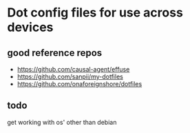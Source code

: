 # Dot config files for use across devices

## good reference repos

 - https://github.com/causal-agent/effuse
 - https://github.com/sanpii/my-dotfiles
 - https://github.com/onaforeignshore/dotfiles


## todo
get working with os' other than debian
